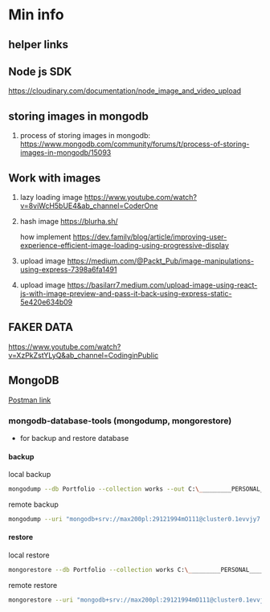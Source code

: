 # Min info

## helper links

## Node js SDK

<https://cloudinary.com/documentation/node_image_and_video_upload>

## storing images in mongodb

1. process of storing images in mongodb:
<https://www.mongodb.com/community/forums/t/process-of-storing-images-in-mongodb/15093>

## Work with images

1. lazy loading image
<https://www.youtube.com/watch?v=8viWcH5bUE4&ab_channel=CoderOne>

2. hash image
    <https://blurha.sh/>

    how implement
    <https://dev.family/blog/article/improving-user-experience-efficient-image-loading-using-progressive-display>

3. upload image
<https://medium.com/@Packt_Pub/image-manipulations-using-express-7398a6fa1491>

4. upload image
<https://basilarr7.medium.com/upload-image-using-react-js-with-image-preview-and-pass-it-back-using-express-static-5e420e634b09>

## FAKER DATA

<https://www.youtube.com/watch?v=XzPkZstYLyQ&ab_channel=CodinginPublic>

## MongoDB

[Postman link](https://documenter.getpostman.com/view/16537488/2sAYHxp4pW)

### mongodb-database-tools (mongodump, mongorestore)

- for backup and restore database

#### backup

local backup

```bash
mongodump --db Portfolio --collection works --out C:\_________PERSONAL_________\portfolio-server\dbBackups
```

remote backup

```bash
mongodump --uri "mongodb+srv://max200pl:29121994mO111@cluster0.1evvjy7.mongodb.net/Portfolio?retryWrites=true&w=majority" --collection works --out C:\_________PERSONAL_________\portfolio-server\dbBackups
```

#### restore

local restore

```bash
mongorestore --db Portfolio --collection works C:\_________PERSONAL_________\portfolio-server\dbBackups\Portfolio\works.bson
```

remote restore

```bash
mongorestore --uri "mongodb+srv://max200pl:29121994mO111@cluster0.1evvjy7.mongodb.net/Portfolio?retryWrites=true&w=majority" --collection works --drop C:\_________PERSONAL_________\portfolio-server\dbBackups\Portfolio\works.bson
```
